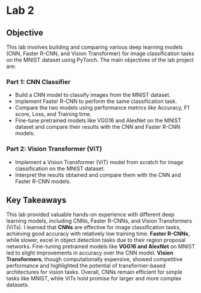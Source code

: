 # Lab 2

## Objective
This lab involves building and comparing various deep learning models (CNN, Faster R-CNN, and Vision Transformer) for image classification tasks on the MNIST dataset using PyTorch. The main objectives of the lab project are:

### Part 1: CNN Classifier
- Build a CNN model to classify images from the MNIST dataset.
- Implement Faster R-CNN to perform the same classification task.
- Compare the two models using performance metrics like Accuracy, F1 score, Loss, and Training time.
- Fine-tune pretrained models like VGG16 and AlexNet on the MNIST dataset and compare their results with the CNN and Faster R-CNN models.

### Part 2: Vision Transformer (ViT)
- Implement a Vision Transformer (ViT) model from scratch for image classification on the MNIST dataset.
- Interpret the results obtained and compare them with the CNN and Faster R-CNN models.

## Key Takeaways
This lab provided valuable hands-on experience with different deep learning models, including CNNs, Faster R-CNNs, and Vision Transformers (ViTs). I learned that **CNNs** are effective for image classification tasks, achieving good accuracy with relatively low training time. **Faster R-CNNs**, while slower, excel in object detection tasks due to their region proposal networks. Fine-tuning pretrained models like **VGG16 and AlexNet** on MNIST led to slight improvements in accuracy over the CNN model. **Vision Transformers**, though computationally expensive, showed competitive performance and highlighted the potential of transformer-based architectures for vision tasks. Overall, CNNs remain efficient for simple tasks like MNIST, while ViTs hold promise for larger and more complex datasets.
